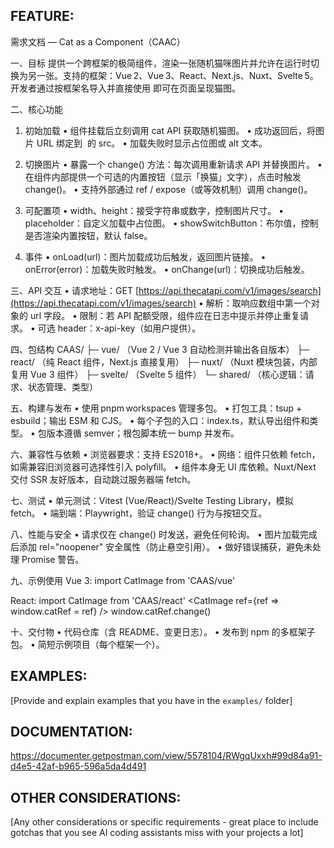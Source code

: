 ## FEATURE:

需求文档 — Cat as a Component（CAAC）

一、目标
提供一个跨框架的极简组件，渲染一张随机猫咪图片并允许在运行时切换为另一张。支持的框架：Vue 2、Vue 3、React、Next.js、Nuxt、Svelte 5。开发者通过按框架名导入并直接使用 <CatImage/> 即可在页面呈现猫图。

二、核心功能

1. 初始加载
   • 组件挂载后立刻调用 cat API 获取随机猫图。
   • 成功返回后，将图片 URL 绑定到 <img> 的 src。
   • 加载失败时显示占位图或 alt 文本。

2. 切换图片
   • 暴露一个 change() 方法：每次调用重新请求 API 并替换图片。
   • 在组件内部提供一个可选的内置按钮（显示「换猫」文字），点击时触发 change()。
   • 支持外部通过 ref / expose（或等效机制）调用 change()。

3. 可配置项
   • width、height：接受字符串或数字，控制图片尺寸。
   • placeholder：自定义加载中占位图。
   • showSwitchButton：布尔值，控制是否渲染内置按钮，默认 false。

4. 事件
   • onLoad(url)：图片加载成功后触发，返回图片链接。
   • onError(error)：加载失败时触发。
   • onChange(url)：切换成功后触发。

三、API 交互
• 请求地址：GET [https://api.thecatapi.com/v1/images/search](https://api.thecatapi.com/v1/images/search)
• 解析：取响应数组中第一个对象的 url 字段。
• 限制：若 API 配额受限，组件应在日志中提示并停止重复请求。
• 可选 header：x-api-key（如用户提供）。

四、包结构
CAAS/
├─ vue/          （Vue 2 / Vue 3 自动检测并输出各自版本）
├─ react/        （纯 React 组件，Next.js 直接复用）
├─ nuxt/         （Nuxt 模块包装，内部复用 Vue 3 组件）
├─ svelte/       （Svelte 5 组件）
└─ shared/       （核心逻辑：请求、状态管理、类型）

五、构建与发布
• 使用 pnpm workspaces 管理多包。
• 打包工具：tsup + esbuild；输出 ESM 和 CJS。
• 每个子包的入口：index.ts，默认导出组件和类型。
• 包版本遵循 semver；根包脚本统一 bump 并发布。

六、兼容性与依赖
• 浏览器要求：支持 ES2018+。
• 网络：组件只依赖 fetch，如需兼容旧浏览器可选择性引入 polyfill。
• 组件本身无 UI 库依赖。Nuxt/Next 交付 SSR 友好版本，自动跳过服务器端 fetch。

七、测试
• 单元测试：Vitest (Vue/React)/Svelte Testing Library，模拟 fetch。
• 端到端：Playwright，验证 change() 行为与按钮交互。

八、性能与安全
• 请求仅在 change() 时发送，避免任何轮询。
• 图片加载完成后添加 rel="noopener" 安全属性（防止悬空引用）。
• 做好错误捕获，避免未处理 Promise 警告。

九、示例使用
Vue 3:
import CatImage from 'CAAS/vue' <CatImage width="300" height="300" showSwitchButton />

React:
import CatImage from 'CAAS/react'
\<CatImage ref={ref => window\.catRef = ref} />
window\.catRef.change()

十、交付物
• 代码仓库（含 README、变更日志）。
• 发布到 npm 的多框架子包。
• 简短示例项目（每个框架一个）。


## EXAMPLES:

[Provide and explain examples that you have in the `examples/` folder]

## DOCUMENTATION:

https://documenter.getpostman.com/view/5578104/RWgqUxxh#99d84a91-d4e5-42af-b965-596a5da4d491

## OTHER CONSIDERATIONS:

[Any other considerations or specific requirements - great place to include gotchas that you see AI coding assistants miss with your projects a lot]
